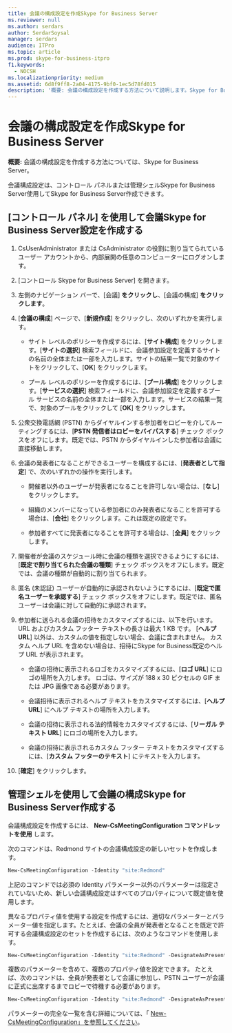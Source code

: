 ```yaml
---
title: 会議の構成設定を作成Skype for Business Server
ms.reviewer: null
ms.author: serdars
author: SerdarSoysal
manager: serdars
audience: ITPro
ms.topic: article
ms.prod: skype-for-business-itpro
f1.keywords:
  - NOCSH
ms.localizationpriority: medium
ms.assetid: 6d8f9ff8-2a04-4175-9bf0-1ec5d78fd015
description: '概要: 会議の構成設定を作成する方法について説明します。Skype for Business Server。'
---
```


# <a name="create-meeting-configuration-settings-in-skype-for-business-server"></a>会議の構成設定を作成Skype for Business Server
 
**概要:** 会議の構成設定を作成する方法については、Skype for Business Server。
  
会議構成設定は、コントロール パネルまたは管理シェルSkype for Business Server使用してSkype for Business Server作成できます。
  
## <a name="create-meeting-configuration-settings-by-using-skype-for-business-server-control-panel"></a>[コントロール パネル] を使用して会議Skype for Business Server設定を作成する

1. CsUserAdministrator または CsAdministrator の役割に割り当てられているユーザー アカウントから、内部展開の任意のコンピューターにログオンします。
    
2.  [コントロール Skype for Business Server] を開きます。
    
3. 左側のナビゲーション バーで、[会議] **をクリックし**、[会議の構成] **をクリックします**。
    
4. [**会議の構成**] ページで、[**新規作成**] をクリックし、次のいずれかを実行します。
    
    - サイト レベルのポリシーを作成するには、[**サイト構成**] をクリックします。[**サイトの選択**] 検索フィールドに、会議参加設定を定義するサイトの名前の全体または一部を入力します。サイトの結果一覧で対象のサイトをクリックして、[**OK**] をクリックします。
    
    - プール レベルのポリシーを作成するには、[**プール構成**] をクリックします。[**サービスの選択**] 検索フィールドに、会議参加設定を定義するプール サービスの名前の全体または一部を入力します。サービスの結果一覧で、対象のプールをクリックして [**OK**] をクリックします。
    
5. 公衆交換電話網 (PSTN) からダイヤルインする参加者をロビーを介してルーティングするには、[**PSTN 発信者はロビーをバイパスする**] チェック ボックスをオフにします。既定では、PSTN からダイヤルインした参加者は会議に直接移動します。
    
6. 会議の発表者になることができるユーザーを構成するには、[**発表者として指定**] で、次のいずれかの操作を実行します。
    
   - 開催者以外のユーザーが発表者になることを許可しない場合は、[**なし**] をクリックします。
    
   - 組織のメンバーになっている参加者にのみ発表者になることを許可する場合は、[**会社**] をクリックします。これは既定の設定です。
    
   - 参加者すべてに発表者になることを許可する場合は、[**全員**] をクリックします。
    
7. 開催者が会議のスケジュール時に会議の種類を選択できるようにするには、[**既定で割り当てられた会議の種類**] チェック ボックスをオフにします。既定では、会議の種類が自動的に割り当てられます。
    
8. 匿名 (未認証) ユーザーが自動的に承認されないようにするには、[**既定で匿名ユーザーを承認する**] チェック ボックスをオフにします。既定では、匿名ユーザーは会議に対して自動的に承認されます。
    
9. 参加者に送られる会議の招待をカスタマイズするには、以下を行います。 URL およびカスタム フッター テキストの長さは最大 1 KB です。 [**ヘルプ URL**] 以外は、カスタムの値を指定しない場合、会議に含まれません。 カスタム ヘルプ URL を含めない場合は、招待にSkype for Business既定のヘルプ URL が表示されます。 
    
   - 会議の招待に表示されるロゴをカスタマイズするには、[**ロゴ URL**] にロゴの場所を入力します。 ロゴは、サイズが 188 x 30 ピクセルの GIF または JPG 画像である必要があります。 
    
   - 会議招待に表示されるヘルプ テキストをカスタマイズするには、[**ヘルプ URL**] にヘルプ テキストの場所を入力します。
    
   - 会議の招待に表示される法的情報をカスタマイズするには、[**リーガル テキスト URL**] にロゴの場所を入力します。
    
   - 会議の招待に表示されるカスタム フッター テキストをカスタマイズするには、[**カスタム フッターのテキスト**] にテキストを入力します。
    
10. [**確定**] をクリックします。
    
## <a name="create-meeting-configuration-settings-by-using-skype-for-business-server-management-shell"></a>管理シェルを使用して会議の構成Skype for Business Server作成する

会議構成設定を作成するには、 **New-CsMeetingConfiguration コマンドレットを使用** します。
  
次のコマンドは、Redmond サイトの会議構成設定の新しいセットを作成します。
  
```PowerShell
New-CsMeetingConfiguration -Identity "site:Redmond"
```

上記のコマンドでは必須の Identity パラメーター以外のパラメーターは指定されていないため、新しい会議構成設定はすべてのプロパティについて既定値を使用します。
  
異なるプロパティ値を使用する設定を作成するには、適切なパラメーターとパラメーター値を指定します。たとえば、会議の全員が発表者となることを既定で許可する会議構成設定のセットを作成するには、次のようなコマンドを使用します。
  
```PowerShell
New-CsMeetingConfiguration -Identity "site:Redmond" -DesignateAsPresenter "Everyone"
```

複数のパラメーターを含めて、複数のプロパティ値を設定できます。 たとえば、次のコマンドは、全員が発表者として会議に参加し、PSTN ユーザーが会議に正式に出席するまでロビーで待機する必要があります。
  
```PowerShell
New-CsMeetingConfiguration -Identity "site:Redmond" -DesignateAsPresenter "Everyone" -PSTNUCallersBypassLobby $True
```

パラメーターの完全な一覧を含む詳細については、「 [New-CsMeetingConfiguration」を参照してください](/powershell/module/skype/new-csmeetingconfiguration?view=skype-ps)。
